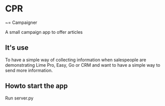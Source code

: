 # CPR

~= Campaigner 

A small campaign app to offer articles

## It's use

To have a simple way of collecting information when salespeople are demonstrating Lime Pro, Easy, Go or CRM and want to have a simple way to send more information.

## Howto start the app

Run server.py
